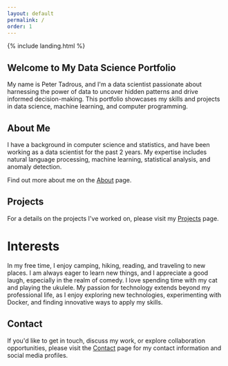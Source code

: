 ```yaml
---
layout: default
permalink: /
order: 1
---
```


{% include landing.html %}


## Welcome to My Data Science Portfolio

My name is Peter Tadrous, and I'm a data scientist passionate about harnessing the power of data to uncover hidden patterns and drive informed decision-making. This portfolio showcases my skills and projects in data science, machine learning, and computer programming.

## About Me

I have a background in computer science and statistics, and have been working as a data scientist for the past 2 years. My expertise includes natural language processing, machine learning, statistical analysis, and anomaly detection.

Find out more about me on the [About](/about/) page.

## Projects

For a details on the projects I've worked on, please visit my [Projects](/projects/) page.

# Interests

In my free time, I enjoy camping, hiking, reading, and traveling to new places. I am always eager to learn new things, and I appreciate a good laugh, especially in the realm of comedy. I love spending time with my cat and playing the ukulele. My passion for technology extends beyond my professional life, as I enjoy exploring new technologies, experimenting with Docker, and finding innovative ways to apply my skills.

## Contact

If you'd like to get in touch, discuss my work, or explore collaboration opportunities, please visit the [Contact](/contact/) page for my contact information and social media profiles.
